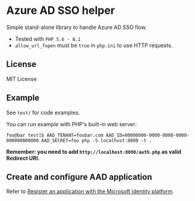 # Azure AD SSO helper

Simple stand-alone library to handle Azure AD SSO flow.

- Tested with `PHP 5.6 - 8.1`
- `allow_url_fopen` must be `true` in `php.ini` to use HTTP requests.

## License

MIT License

## Example

See `test/` for code examples.

You can run example with PHP's built-in web server:
```
foo@bar test]$ AAD_TENANT=foobar.com AAD_ID=00000000-0000-0000-0000-000000000000 AAD_SECRET=foo php -S localhost:8080 -t .
```

**Remember: you need to add `http://localhost:8080/auth.php` as valid Redirect URI.**

## Create and configure AAD application

Refer to [Register an application with the Microsoft identity platform](https://learn.microsoft.com/en-us/graph/auth-register-app-v2?view=graph-rest-1.0).